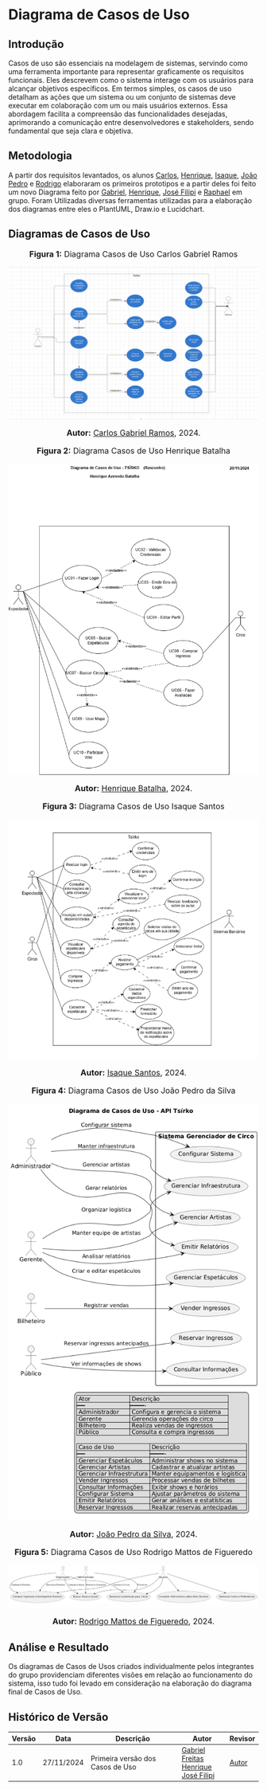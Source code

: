 # Diagrama de Casos de Uso

## Introdução

Casos de uso são essenciais na modelagem de sistemas, servindo como uma ferramenta importante para representar graficamente os requisitos funcionais. Eles descrevem como o sistema interage com os usuários para alcançar objetivos específicos. Em termos simples, os casos de uso detalham as ações que um sistema ou um conjunto de sistemas deve executar em colaboração com um ou mais usuários externos. Essa abordagem facilita a compreensão das funcionalidades desejadas, aprimorando a comunicação entre desenvolvedores e stakeholders, sendo fundamental que seja clara e objetiva.

## Metodologia
A partir dos requisitos levantados, os alunos [Carlos](https://github.com/TheCarlosRamos), [Henrique](https://github.com/HeBatalha), [Isaque](https://github.com/IsaqueSH), [João Pedro](https://github.com/joaopedrodasilvarodrigues) e [Rodrigo](https://github.com/Rodrigomfab88) elaboraram os primeiros prototipos e a partir deles foi feito um novo Diagrama feito por [Gabriel](https://github.com/gabrielfreitass1), [Henrique](https://github.com/HeBatalha), [José Filipi](https://github.com/JoseFilipi) e [Raphael](https://github.com/Raphides) em grupo. Foram Utilizadas diversas ferramentas utilizadas para a elaboração dos diagramas entre eles o PlantUML, Draw.io e Lucidchart.


## Diagramas de Casos de Uso

<div align="center">
<font size="3"><p style="text-align: center"><b>Figura 1:</b> Diagrama Casos de Uso Carlos Gabriel Ramos</p></font>

![Figura1](docs/assets/Carlos_Gabriel_DiagramaDeCasosDeUso.png)

<font size="3"><p style="text-align: center"><b>Autor:</b> <a href="https://github.com/TheCarlosRamos">Carlos Gabriel Ramos</a>, 2024.</p></font> 
</div>

<div align="center">
<font size="3"><p style="text-align: center"><b>Figura 2:</b> Diagrama Casos de Uso Henrique Batalha</p></font>

![Figura2](docs/assets/Henrique_Batalha_DiagramaDeCasosDeUso.png)

<font size="3"><p style="text-align: center"><b>Autor:</b> <a href="https://github.com/HeBatalha">Henrique Batalha</a>, 2024.</p></font> 
</div>

<div align="center">
<font size="3"><p style="text-align: center"><b>Figura 3:</b> Diagrama Casos de Uso Isaque Santos</p></font>

![Figura3](docs/assets/Isaque_Santos_DiagramaCasosdeUso.png)

<font size="3"><p style="text-align: center"><b>Autor:</b> <a href="https://github.com/IsaqueSH">Isaque Santos</a>, 2024.</p></font> 
</div>

<div align="center">
<font size="3"><p style="text-align: center"><b>Figura 4:</b> Diagrama Casos de Uso João Pedro da Silva</p></font>

![Figura4](docs/assets/Joao_Pedro_DiagramaDeCasosDeUso.png)

<font size="3"><p style="text-align: center"><b>Autor:</b> <a href="https://github.com/joaopedrodasilvarodrigues">João Pedro da Silva</a>, 2024.</p></font> 
</div>

<div align="center">
<font size="3"><p style="text-align: center"><b>Figura 5:</b> Diagrama Casos de Uso Rodrigo Mattos de Figueredo</p></font>

![Figura5](docs\assets\Rodrigo_DiagramaDeCasosDeUso.png)

<font size="3"><p style="text-align: center"><b>Autor:</b> <a href="https://github.com/Rodrigomfab88">Rodrigo Mattos de Figueredo</a>, 2024.</p></font> 
</div>

## Análise e Resultado

Os diagramas de Casos de Usos criados individualmente pelos integrantes do grupo providenciam diferentes visões em relação ao funcionamento do sistema, isso tudo foi levado em consideração na elaboração do diagrama final de Casos de Uso. 

## Histórico de Versão
| Versão | Data       | Descrição                                      | Autor               | Revisor               |
|--------|------------|------------------------------------------------|---------------------|-----------------------|
| 1.0    | 27/11/2024 | Primeira versão dos Casos de Uso| [Gabriel Freitas](https://github.com/gabrielfreitass1) <br> [Henrique](https://github.com/HeBatalha) <br> [José Filipi](https://github.com/JoseFilipi) | [Autor](https://github.com/autor) |
